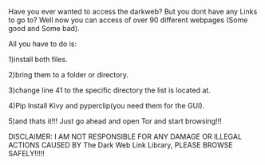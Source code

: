Have you ever wanted to access the darkweb? But you dont have any Links to go to? 
Well now you can access of over 90 different webpages (Some good and Some bad).

All you have to do is:

1)install both files.

2)bring them to a folder or directory.

3)change line 41 to the specific directory the list is located at.

4)Pip Install Kivy and pyperclip(you need them for the GUI).

5)and thats it!!! Just go ahead and open Tor and start browsing!!!


  DISCLAIMER: I AM NOT RESPONSIBLE FOR ANY DAMAGE OR ILLEGAL ACTIONS CAUSED BY The Dark Web Link Library, PLEASE BROWSE SAFELY!!!!!
